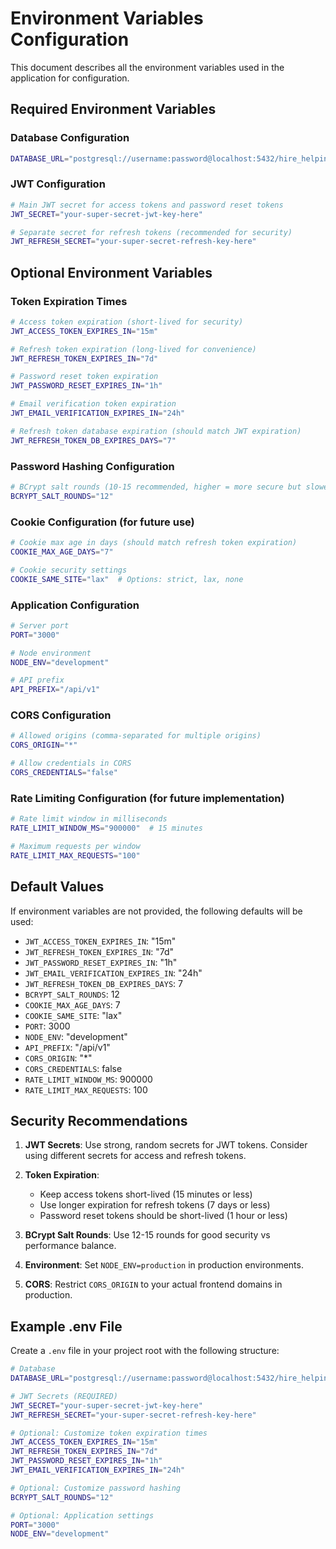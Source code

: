 # Environment Variables Configuration

This document describes all the environment variables used in the application for configuration.

## Required Environment Variables

### Database Configuration
```bash
DATABASE_URL="postgresql://username:password@localhost:5432/hire_helping_hand"
```

### JWT Configuration
```bash
# Main JWT secret for access tokens and password reset tokens
JWT_SECRET="your-super-secret-jwt-key-here"

# Separate secret for refresh tokens (recommended for security)
JWT_REFRESH_SECRET="your-super-secret-refresh-key-here"
```

## Optional Environment Variables

### Token Expiration Times
```bash
# Access token expiration (short-lived for security)
JWT_ACCESS_TOKEN_EXPIRES_IN="15m"

# Refresh token expiration (long-lived for convenience)
JWT_REFRESH_TOKEN_EXPIRES_IN="7d"

# Password reset token expiration
JWT_PASSWORD_RESET_EXPIRES_IN="1h"

# Email verification token expiration
JWT_EMAIL_VERIFICATION_EXPIRES_IN="24h"

# Refresh token database expiration (should match JWT expiration)
JWT_REFRESH_TOKEN_DB_EXPIRES_DAYS="7"
```

### Password Hashing Configuration
```bash
# BCrypt salt rounds (10-15 recommended, higher = more secure but slower)
BCRYPT_SALT_ROUNDS="12"
```

### Cookie Configuration (for future use)
```bash
# Cookie max age in days (should match refresh token expiration)
COOKIE_MAX_AGE_DAYS="7"

# Cookie security settings
COOKIE_SAME_SITE="lax"  # Options: strict, lax, none
```

### Application Configuration
```bash
# Server port
PORT="3000"

# Node environment
NODE_ENV="development"

# API prefix
API_PREFIX="/api/v1"
```

### CORS Configuration
```bash
# Allowed origins (comma-separated for multiple origins)
CORS_ORIGIN="*"

# Allow credentials in CORS
CORS_CREDENTIALS="false"
```

### Rate Limiting Configuration (for future implementation)
```bash
# Rate limit window in milliseconds
RATE_LIMIT_WINDOW_MS="900000"  # 15 minutes

# Maximum requests per window
RATE_LIMIT_MAX_REQUESTS="100"
```

## Default Values

If environment variables are not provided, the following defaults will be used:

- `JWT_ACCESS_TOKEN_EXPIRES_IN`: "15m"
- `JWT_REFRESH_TOKEN_EXPIRES_IN`: "7d"
- `JWT_PASSWORD_RESET_EXPIRES_IN`: "1h"
- `JWT_EMAIL_VERIFICATION_EXPIRES_IN`: "24h"
- `JWT_REFRESH_TOKEN_DB_EXPIRES_DAYS`: 7
- `BCRYPT_SALT_ROUNDS`: 12
- `COOKIE_MAX_AGE_DAYS`: 7
- `COOKIE_SAME_SITE`: "lax"
- `PORT`: 3000
- `NODE_ENV`: "development"
- `API_PREFIX`: "/api/v1"
- `CORS_ORIGIN`: "*"
- `CORS_CREDENTIALS`: false
- `RATE_LIMIT_WINDOW_MS`: 900000
- `RATE_LIMIT_MAX_REQUESTS`: 100

## Security Recommendations

1. **JWT Secrets**: Use strong, random secrets for JWT tokens. Consider using different secrets for access and refresh tokens.

2. **Token Expiration**: 
   - Keep access tokens short-lived (15 minutes or less)
   - Use longer expiration for refresh tokens (7 days or less)
   - Password reset tokens should be short-lived (1 hour or less)

3. **BCrypt Salt Rounds**: Use 12-15 rounds for good security vs performance balance.

4. **Environment**: Set `NODE_ENV=production` in production environments.

5. **CORS**: Restrict `CORS_ORIGIN` to your actual frontend domains in production.

## Example .env File

Create a `.env` file in your project root with the following structure:

```bash
# Database
DATABASE_URL="postgresql://username:password@localhost:5432/hire_helping_hand"

# JWT Secrets (REQUIRED)
JWT_SECRET="your-super-secret-jwt-key-here"
JWT_REFRESH_SECRET="your-super-secret-refresh-key-here"

# Optional: Customize token expiration times
JWT_ACCESS_TOKEN_EXPIRES_IN="15m"
JWT_REFRESH_TOKEN_EXPIRES_IN="7d"
JWT_PASSWORD_RESET_EXPIRES_IN="1h"
JWT_EMAIL_VERIFICATION_EXPIRES_IN="24h"

# Optional: Customize password hashing
BCRYPT_SALT_ROUNDS="12"

# Optional: Application settings
PORT="3000"
NODE_ENV="development"
```
